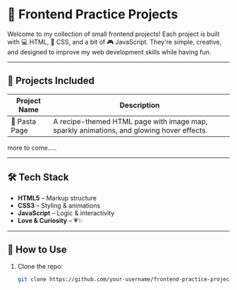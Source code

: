 # 🌸 Frontend Practice Projects

Welcome to my collection of small frontend projects! Each project is built with 💻 HTML, 🎨 CSS, and a bit of 🎮 JavaScript. They're simple, creative, and designed to improve my web development skills while having fun.

---

## 📁 Projects Included

| Project Name         | Description                                      |
|----------------------|--------------------------------------------------|
| 🍝 Pasta Page         | A recipe-themed HTML page with image map, sparkly animations, and glowing hover effects. |
more to come.....

---

## 🛠 Tech Stack

- **HTML5** – Markup structure
- **CSS3** – Styling & animations
- **JavaScript** – Logic & interactivity
- **Love & Curiosity** – 💗✨

---

## 🚀 How to Use

1. Clone the repo:
   ```bash
   git clone https://github.com/your-username/frontend-practice-projects.git

